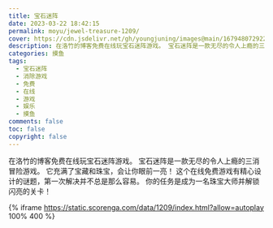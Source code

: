 ```yaml
---
title: 宝石迷阵
date: 2023-03-22 18:42:15
permalink: moyu/jewel-treasure-1209/
cover: https://cdn.jsdelivr.net/gh/youngjuning/images@main/1679480729221.png
description: 在洛竹的博客免费在线玩宝石迷阵游戏。 宝石迷阵是一款无尽的令人上瘾的三消冒险游戏。 它充满了宝藏和珠宝，会让你眼前一亮！ 这个在线免费游戏有精心设计的谜题，第一次解决并不总是那么容易。 你的任务是成为一名珠宝大师并解锁闪亮的关卡！
categories: 摸鱼
tags:
  - 宝石迷阵
  - 消除游戏
  - 免费
  - 在线
  - 游戏
  - 娱乐
  - 摸鱼
comments: false
toc: false
copyright: false
---
```


在洛竹的博客免费在线玩宝石迷阵游戏。 宝石迷阵是一款无尽的令人上瘾的三消冒险游戏。 它充满了宝藏和珠宝，会让你眼前一亮！ 这个在线免费游戏有精心设计的谜题，第一次解决并不总是那么容易。 你的任务是成为一名珠宝大师并解锁闪亮的关卡！

{% iframe https://static.scorenga.com/data/1209/index.html?allow=autoplay 100% 400 %}
